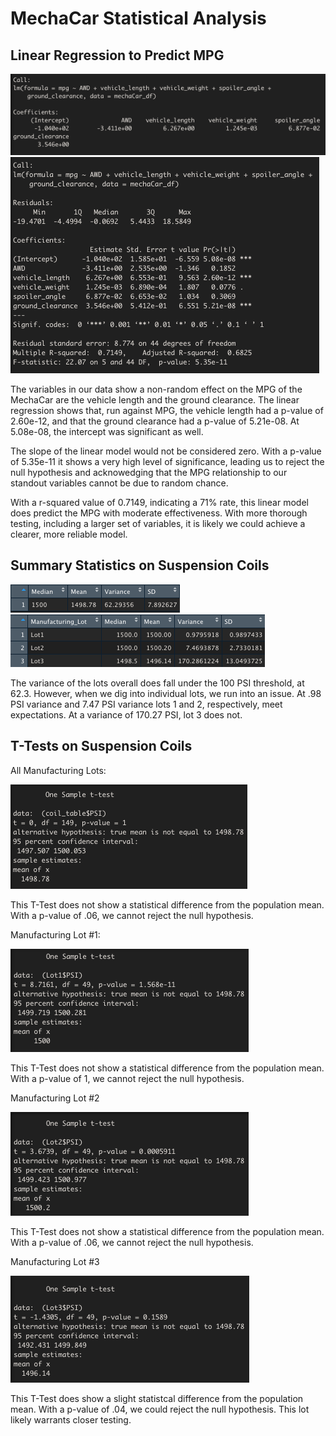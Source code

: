 # MechaCar Statistical Analysis


## Linear Regression to Predict MPG
![image_name](https://github.com/PirateSuit/MechaCar_Statistical_Analysis/blob/main/Resources/Linear%20Regression.png)
![image name](https://github.com/PirateSuit/MechaCar_Statistical_Analysis/blob/main/Resources/Linear%20Regression%20Summary.png)

The variables in our data show a non-random effect on the MPG of the MechaCar are the vehicle length and the ground clearance. The linear regression shows that, run against MPG, the vehicle length had a p-value of 2.60e-12, and that the ground clearance had a p-value of 5.21e-08. At 5.08e-08, the intercept was significant as well.

The slope of the linear model would not be considered zero. With a p-value of 5.35e-11 it shows a very high level of significance, leading us to reject the null hypothesis and acknowedging that the MPG relationship to our standout variables cannot be due to random chance.

With a r-squared value of 0.7149, indicating a 71% rate, this linear model does predict the MPG with moderate effectiveness. With more thorough testing, including a larger set of variables, it is likely we could achieve a clearer, more reliable model.

## Summary Statistics on Suspension Coils
![image name](https://github.com/PirateSuit/MechaCar_Statistical_Analysis/blob/main/Resources/total%20summary.png)
![image name](https://github.com/PirateSuit/MechaCar_Statistical_Analysis/blob/main/Resources/lot%20summary.png)

The variance of the lots overall does fall under the 100 PSI threshold, at 62.3. However, when we dig into individual lots, we run into an issue. At .98 PSI variance and 7.47 PSI variance lots 1 and 2, respectively, meet expectations. At a variance of 170.27 PSI, lot 3 does not.

## T-Tests on Suspension Coils

All Manufacturing Lots:

![image name](https://github.com/PirateSuit/MechaCar_Statistical_Analysis/blob/main/Resources/t%20test%20all%20lots.png)

This T-Test does not show a statistical difference from the population mean. With a p-value of .06, we cannot reject the null hypothesis.  


Manufacturing Lot #1:

![image name](https://github.com/PirateSuit/MechaCar_Statistical_Analysis/blob/main/Resources/t%20test%20lot%201.png)

This T-Test does not show a statistical difference from the population mean. With a p-value of 1, we cannot reject the null hypothesis.  


Manufacturing Lot #2

![image name](https://github.com/PirateSuit/MechaCar_Statistical_Analysis/blob/main/Resources/t%20test%20lot%202.png)

This T-Test does not show a statistical difference from the population mean. With a p-value of .06, we cannot reject the null hypothesis.  


Manufacturing Lot #3

![image name](https://github.com/PirateSuit/MechaCar_Statistical_Analysis/blob/main/Resources/t%20test%20lot%203.png)

This T-Test does show a slight statistcal difference from the population mean. With a p-value of .04, we could reject the null hypothesis. This lot likely warrants closer testing.  



